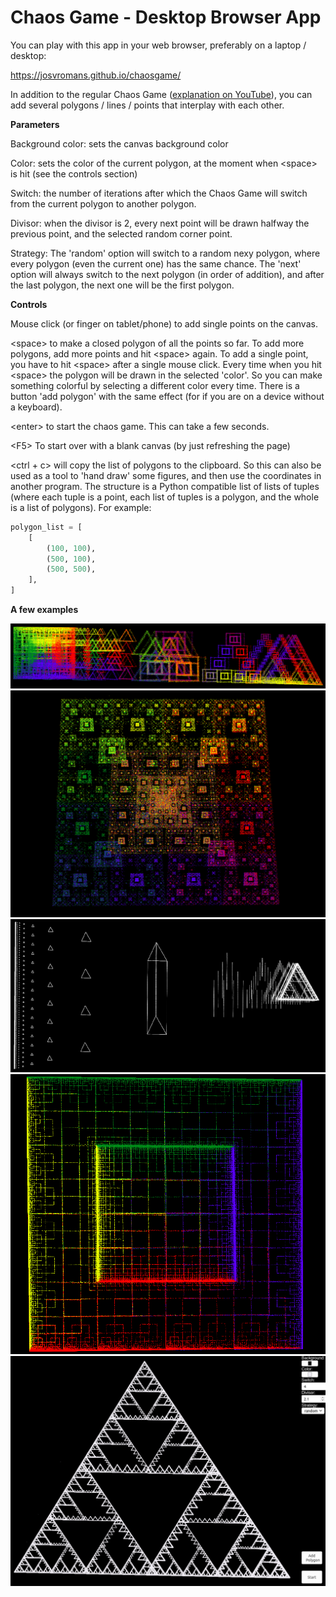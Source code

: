 # Chaos Game - Desktop Browser App
You can play with this app in your web browser, preferably on a laptop / desktop:

https://josvromans.github.io/chaosgame/


In addition to the regular Chaos Game (<a href="https://www.youtube.com/watch?v=kbKtFN71Lfs">explanation on YouTube</a>),
you can add several polygons / lines / points that interplay with each other.

**Parameters**

Background color: sets the canvas background color


Color: sets the color of the current polygon, at the moment when &lt;space&gt; is hit (see the controls section)


Switch: the number of iterations after which the Chaos Game will switch from the current polygon to another polygon.


Divisor: when the divisor is 2, every next point will be drawn halfway the previous point, and the selected random corner point.


Strategy: The 'random' option will switch to a random nexy polygon, where every polygon (even the current one) has the same chance.
The 'next' option will always switch to the next polygon (in order of addition), and after the last polygon, the next one will be the first polygon.


**Controls**

Mouse click (or finger on tablet/phone) to add single points on the canvas.


&lt;space&gt; to make a closed polygon of all the points so far.
To add more polygons, add more points and hit &lt;space&gt; again.
To add a single point, you have to hit &lt;space&gt; after a single mouse click.
Every time when you hit &lt;space&gt; the polygon will be drawn in the selected 'color'. So you can make something colorful by selecting a different color every time.
There is a button 'add polygon' with the same effect (for if you are on a device without a keyboard).


&lt;enter&gt; to start the chaos game. This can take a few seconds.


&lt;F5&gt; To start over with a blank canvas (by just refreshing the page)


<ctrl + c> will copy the list of polygons to the clipboard. So this can also be used as a tool to 'hand draw' some figures, and then use the coordinates in another program.
The structure is a Python compatible list of lists of tuples (where each tuple is a point, each list of tuples is a polygon, and the whole is a list of polygons).
For example:

```python
polygon_list = [
    [
        (100, 100),
        (500, 100),
        (500, 500),
    ],
]
```

**A few examples**

![Example 1](example_1.png)
![Example 2](example_2.png)
![Example 3](example_3.png)
![Example 4](example_4.png)
![Example 5](example_5.png)
